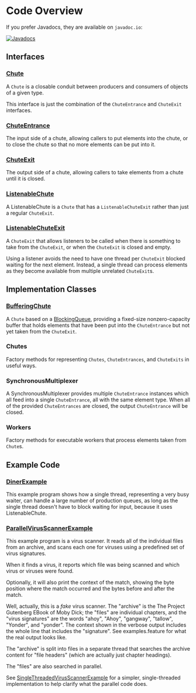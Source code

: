 #  Code Overview

If you prefer Javadocs, they are available on `javadoc.io`:

[![Javadocs](https://www.javadoc.io/badge/com.pervasivecode/chute.svg)](https://www.javadoc.io/doc/com.pervasivecode/chute)

## Interfaces

### [Chute](src/main/java/com/pervasivecode/utils/concurrent/chute/Chute.java)

A `Chute` is a closable conduit between producers and consumers of objects of a given type.

This interface is just the combination of the `ChuteEntrance` and `ChuteExit` interfaces.

### [ChuteEntrance](src/main/java/com/pervasivecode/utils/concurrent/chute/ChuteEntrance.java)

The input side of a chute, allowing callers to put elements into the chute, or to close the chute so that no more elements can be put into it.

### [ChuteExit](src/main/java/com/pervasivecode/utils/concurrent/chute/ChuteExit.java)

The output side of a chute, allowing callers to take elements from a chute until it is closed.

### [ListenableChute](src/main/java/com/pervasivecode/utils/concurrent/chute/ListenableChute.java)

A ListenableChute is a `Chute` that has a `ListenableChuteExit` rather than just a regular `ChuteExit`.

### [ListenableChuteExit](src/main/java/com/pervasivecode/utils/concurrent/chute/ListenableChuteExit.java)

A `ChuteExit` that allows listeners to be called when there is something to take from the `ChuteExit`, or when the `ChuteExit` is closed and empty.

Using a listener avoids the need to have one thread per `ChuteExit` blocked waiting for the next element. Instead, a single thread can process elements as they become available from multiple unrelated `ChuteExit`s.

## Implementation Classes

### [BufferingChute](src/main/java/com/pervasivecode/utils/concurrent/chute/BufferingChute.java)

A `Chute` based on a [BlockingQueue](https://docs.oracle.com/en/java/javase/11/docs/api/java.base/java/util/concurrent/BlockingQueue.html), providing a fixed-size nonzero-capacity buffer that holds elements that have been put into the `ChuteEntrance` but not yet taken from the `ChuteExit`.

### Chutes

Factory methods for representing `Chutes`, `ChuteEntrances`, and `ChuteExits` in useful ways.

### SynchronousMultiplexer

A SynchronousMultiplexer provides multiple `ChuteEntrance` instances which all feed into a single `ChuteEntrance`, all with the same element type. When all of the provided `ChuteEntrances` are closed, the output `ChuteEntrance` will be closed.

### Workers

Factory methods for executable workers that process elements taken from `Chute`s.

## Example Code

### [DinerExample](src/examples/java/com/pervasivecode/utils/concurrent/chute/example/DinerExample.java)

This example program shows how a single thread, representing a very busy waiter, can handle a large number of production queues, as long as the single thread doesn't have to block waiting for input, because it uses ListenableChute.


### [ParallelVirusScannerExample](src/examples/java/com/pervasivecode/utils/concurrent/chute/example/ParallelVirusScannerExample.java)

This example program is a virus scanner. It reads all of the individual files from an archive, and scans each one for viruses using a predefined set of virus signatures.

When it finds a virus, it reports which file was being scanned and which virus or viruses were found.

Optionally, it will also print the context of the match, showing the byte position where the match occurred and the bytes before and after the match.

Well, actually, this is a _fake_ virus scanner. The "archive" is the The Project Gutenberg EBook of Moby Dick; the "files" are individual chapters, and the "virus signatures" are the words "ahoy", "Ahoy", "gangway", "tallow", "Yonder", and "yonder". The context shown in the verbose output includes the whole line that includes the "signature". See examples.feature for what the real output looks like.

The "archive" is split into files in a separate thread that searches the archive content for "file headers" (which are actually just chapter headings).

The "files" are also searched in parallel.

See [SingleThreadedVirusScannerExample](src/examples/java/com/pervasivecode/utils/concurrent/chute/example/SingleThreadedVirusScannerExample.java) for a simpler, single-threaded implementation to help clarify what the parallel code does.






